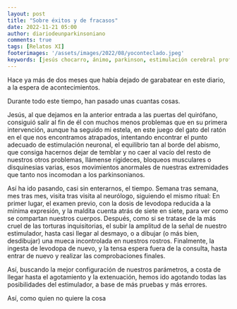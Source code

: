 ```yaml
---
layout: post
title: "Sobre éxitos y de fracasos"
date: 2022-11-21 05:00
author: diariodeunparkinsoniano
comments: true
tags: [Relatos XI]
footerimages: '/assets/images/2022/08/yoconteclado.jpeg'
keywords: [jesús chocarro, ánimo, parkinson, estimulación cerebral profunda]
---
```

Hace ya más de dos meses que había dejado de garabatear en este diario, a la espera de acontecimientos.

Durante todo este tiempo, han pasado unas cuantas cosas.

Jesús, al que dejamos en la anterior entrada a las puertas del quirófano, consiguió salir al fin de él con muchos menos problemas que en su primera intervención, aunque ha seguido mi estela, en este juego del gato del ratón en el que nos encontramos atrapados, intentando encontrar el punto adecuado de estimulación neuronal, el equilibrio tan al borde del abismo, que consiga hacernos dejar de temblar y no caer al vacío del resto de nuestros otros problemas, llámense rigideces, bloqueos musculares o disquinesias varias, esos movimientos anormales de nuestras extremidades que tanto nos incomodan a los parkinsonianos.

Así ha ido pasando, casi sin enterarnos, el tiempo. 
Semana tras semana, mes tras mes, visita tras visita al neurólogo, siguiendo el mismo ritual:
  En primer lugar, el examen previo, con la dosis de levodopa reducida a la mínima expresión, y la maldita cuenta atrás de siete en siete, para ver como se compartan nuestros cuerpos.
  Después, como si se tratase de la más cruel de las torturas inquisitorias, el subir la amplitud de la señal de nuestro estimulador, hasta casi llegar al desmayo, o a dibujar (o más bien, desdibujar) una mueca incontrolada en nuestros rostros.
  Finalmente, la ingesta de levodopa de nuevo, y la tensa espera fuera de la consulta, hasta entrar de nuevo y realizar las comprobaciones finales.
 
Así, buscando la mejor configuración de nuestros parámetros, a costa de llegar hasta el agotamiento y la extenuación, hemos ido agotando todas las posibilidades del estimulador, a base de más pruebas y más errores.

Así, como quien no quiere la cosa




